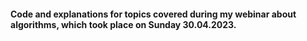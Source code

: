 #### Code and explanations for topics covered during my webinar about algorithms, which took place on Sunday 30.04.2023.
